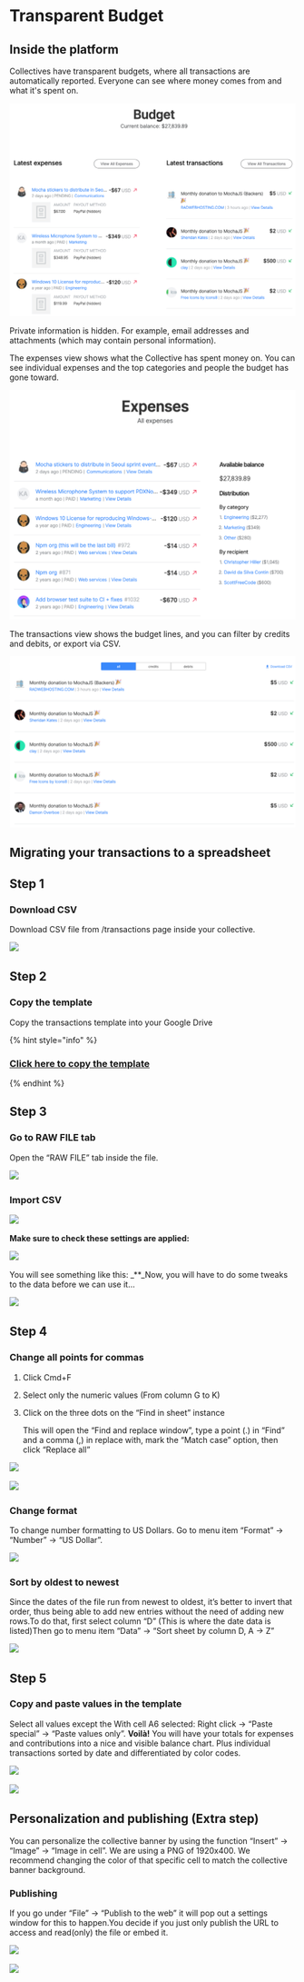 # Transparent Budget

## Inside the platform

Collectives have transparent budgets, where all transactions are automatically reported. Everyone can see where money comes from and what it's spent on.

![](../.gitbook/assets/screen-shot-2019-02-04-at-8.58.35-pm.png)

Private information is hidden. For example, email addresses and attachments \(which may contain personal information\).

The expenses view shows what the Collective has spent money on. You can see individual expenses and the top categories and people the budget has gone toward.

![](../.gitbook/assets/screen-shot-2019-02-04-at-9.01.36-pm.png)

The transactions view shows the budget lines, and you can filter by credits and debits, or export via CSV.

![](../.gitbook/assets/screen-shot-2019-02-04-at-9.03.41-pm.png)

## Migrating your transactions to a spreadsheet

## Step 1

### Download CSV

Download CSV file from /transactions page inside your collective.

![](https://paper-attachments.dropbox.com/s_D19E76E8026880734906183F5F67A13D8F5770AC8212DCC2B79CE9738C72C087_1565897884171_Annotation+on+2019-08-15+at+14-37-36.png)

## Step 2

### Copy the template

Copy the transactions template into your Google Drive

{% hint style="info" %}
### [Click here to copy the template](https://docs.google.com/spreadsheets/u/2/d/1vyR75xft45EBhQ2zKJD3JSsn59eaKjrL0soRNt5t724/copy)
{% endhint %}

## Step 3

### Go to RAW FILE tab

Open the “RAW FILE” tab inside the file.

![](https://paper-attachments.dropbox.com/s_D19E76E8026880734906183F5F67A13D8F5770AC8212DCC2B79CE9738C72C087_1565898315516_Screen+Shot+2019-08-15+at+14.45.05.png)

### Import CSV

![](https://paper-attachments.dropbox.com/s_D19E76E8026880734906183F5F67A13D8F5770AC8212DCC2B79CE9738C72C087_1565898598555_Screen+Shot+2019-08-15+at+14.49.48.png)

**Make sure to check these settings are applied:**

![](https://paper-attachments.dropbox.com/s_D19E76E8026880734906183F5F67A13D8F5770AC8212DCC2B79CE9738C72C087_1565983068990_Schermata+2019-08-16+alle+14.16.44.png)

You will see something like this: \_\*\*\_Now, you will have to do some tweaks to the data before we can use it…

![](https://paper-attachments.dropbox.com/s_D19E76E8026880734906183F5F67A13D8F5770AC8212DCC2B79CE9738C72C087_1565983259029_Schermata+2019-08-16+alle+14.20.15.png)

## Step 4

### Change all points for commas

1. Click Cmd+F
2. Select only the numeric values \(From column G to K\)
3. Click on the three dots on the “Find in sheet” instance

   This will open the “Find and replace window”, type a point \(.\) in “Find” and a comma \(,\) in replace with, mark the “Match case” option, then click “Replace all”

![](https://paper-attachments.dropbox.com/s_D19E76E8026880734906183F5F67A13D8F5770AC8212DCC2B79CE9738C72C087_1566005487950_Screen+Shot+2019-08-16+at+20.31.16.png)

![](https://paper-attachments.dropbox.com/s_D19E76E8026880734906183F5F67A13D8F5770AC8212DCC2B79CE9738C72C087_1565986227896_Screen+Shot+2019-08-16+at+15.09.04.png)

### Change format

To change number formatting to US Dollars. Go to menu item “Format” → “Number” → “US Dollar”.

![](https://paper-attachments.dropbox.com/s_D19E76E8026880734906183F5F67A13D8F5770AC8212DCC2B79CE9738C72C087_1566165541960_Screen+Shot+2019-08-18+at+16.58.55.png)

### Sort by oldest to newest

Since the dates of the file run from newest to oldest, it’s better to invert that order, thus being able to add new entries without the need of adding new rows.To do that, first select column “D” \(This is where the date data is listed\)Then go to menu item “Data” → “Sort sheet by column D, A → Z”

![](https://paper-attachments.dropbox.com/s_D19E76E8026880734906183F5F67A13D8F5770AC8212DCC2B79CE9738C72C087_1566165987231_Screen+Shot+2019-08-18+at+17.06.17.png)

## Step 5

### Copy and paste values in the template

Select all values except the With cell A6 selected: Right click → “Paste special” → “Paste values only”. **Voilà!** You will have your totals for expenses and contributions into a nice and visible balance chart. Plus individual transactions sorted by date and differentiated by color codes.

![](https://paper-attachments.dropbox.com/s_D19E76E8026880734906183F5F67A13D8F5770AC8212DCC2B79CE9738C72C087_1566167201844_Screen+Shot+2019-08-18+at+17.26.30.png)

![](https://paper-attachments.dropbox.com/s_D19E76E8026880734906183F5F67A13D8F5770AC8212DCC2B79CE9738C72C087_1566166280964_Schermata+2019-08-18+alle+17.09.39.png)

## Personalization and publishing \(Extra step\)

You can personalize the collective banner by using the function “Insert” → “Image” → “Image in cell”. We are using a PNG of 1920x400. We recommend changing the color of that specific cell to match the collective banner background.

### Publishing

If you go under “File” → “Publish to the web” it will pop out a settings window for this to happen.You decide if you just only publish the URL to access and read\(only\) the file or embed it.

![](https://paper-attachments.dropbox.com/s_D19E76E8026880734906183F5F67A13D8F5770AC8212DCC2B79CE9738C72C087_1566168125167_Screen+Shot+2019-08-18+at+17.41.59.png)

![](https://paper-attachments.dropbox.com/s_D19E76E8026880734906183F5F67A13D8F5770AC8212DCC2B79CE9738C72C087_1566168397413_Screen+Shot+2019-08-18+at+17.46.27.png)

